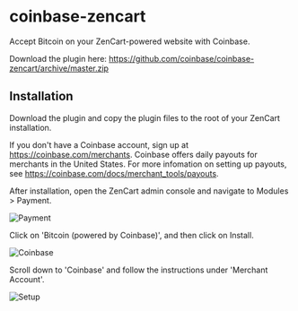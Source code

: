 coinbase-zencart
================

Accept Bitcoin on your ZenCart-powered website with Coinbase. 

Download the plugin here: https://github.com/coinbase/coinbase-zencart/archive/master.zip

Installation
-------

Download the plugin and copy the plugin files to the root of your ZenCart installation.

If you don't have a Coinbase account, sign up at https://coinbase.com/merchants. Coinbase offers daily payouts for merchants in the United States. For more infomation on setting up payouts, see https://coinbase.com/docs/merchant_tools/payouts.

After installation, open the ZenCart admin console and navigate to Modules > Payment.

![Payment](http://i.imgur.com/kfz6EPZ.png)

Click on 'Bitcoin (powered by Coinbase)', and then click on Install.

![Coinbase](http://i.imgur.com/AeRFhri.png)

Scroll down to 'Coinbase' and follow the instructions under 'Merchant Account'.

![Setup](http://i.imgur.com/L3jH8Wm.png)
